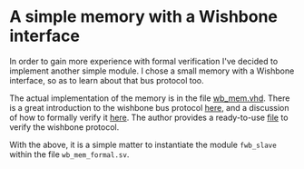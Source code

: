 # A simple memory with a Wishbone interface
In order to gain more experience with formal verification I've decided to
implement another simple module. I chose a small memory with a Wishbone
interface, so as to learn about that bus protocol too.

The actual implementation of the memory is in the file
[wb_mem.vhd](wb_mem.vhd). There is a great introduction to the
wishbone bus protocol
[here](http://zipcpu.com/zipcpu/2017/05/29/simple-wishbone.html), and a
discussion of how to formally verify it
[here](http://zipcpu.com/zipcpu/2017/11/07/wb-formal.html).  The author
provides a ready-to-use
[file](https://github.com/ZipCPU/zipcpu/blob/master/rtl/ex/fwb_slave.v) to
verify the wishbone protocol.

With the above, it is a simple matter to instantiate the module `fwb_slave`
within the file `wb_mem_formal.sv`.

